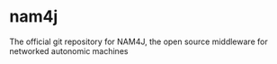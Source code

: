 # nam4j
The official git repository for NAM4J, the open source middleware for networked autonomic machines

